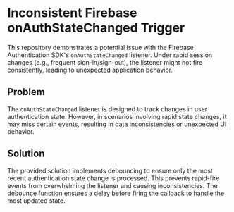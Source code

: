# Inconsistent Firebase onAuthStateChanged Trigger

This repository demonstrates a potential issue with the Firebase Authentication SDK's `onAuthStateChanged` listener.  Under rapid session changes (e.g., frequent sign-in/sign-out), the listener might not fire consistently, leading to unexpected application behavior.

## Problem

The `onAuthStateChanged` listener is designed to track changes in user authentication state. However, in scenarios involving rapid state changes, it may miss certain events, resulting in data inconsistencies or unexpected UI behavior.

## Solution

The provided solution implements debouncing to ensure only the most recent authentication state change is processed.  This prevents rapid-fire events from overwhelming the listener and causing inconsistencies.  The debounce function ensures a delay before firing the callback to handle the most updated state.